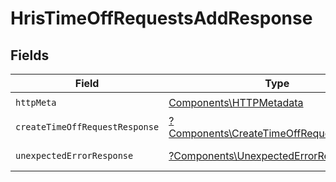 # HrisTimeOffRequestsAddResponse


## Fields

| Field                                                                                               | Type                                                                                                | Required                                                                                            | Description                                                                                         |
| --------------------------------------------------------------------------------------------------- | --------------------------------------------------------------------------------------------------- | --------------------------------------------------------------------------------------------------- | --------------------------------------------------------------------------------------------------- |
| `httpMeta`                                                                                          | [Components\HTTPMetadata](../../Models/Components/HTTPMetadata.md)                                  | :heavy_check_mark:                                                                                  | N/A                                                                                                 |
| `createTimeOffRequestResponse`                                                                      | [?Components\CreateTimeOffRequestResponse](../../Models/Components/CreateTimeOffRequestResponse.md) | :heavy_minus_sign:                                                                                  | TimeOffRequests                                                                                     |
| `unexpectedErrorResponse`                                                                           | [?Components\UnexpectedErrorResponse](../../Models/Components/UnexpectedErrorResponse.md)           | :heavy_minus_sign:                                                                                  | Unexpected error                                                                                    |